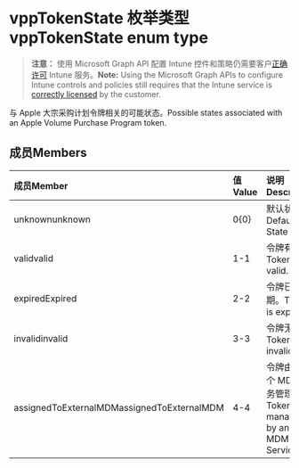 # <a name="vpptokenstate-enum-type"></a><span data-ttu-id="caca1-101">vppTokenState 枚举类型</span><span class="sxs-lookup"><span data-stu-id="caca1-101">vppTokenState enum type</span></span>

> <span data-ttu-id="caca1-102">**注意：** 使用 Microsoft Graph API 配置 Intune 控件和策略仍需要客户[正确许可](https://go.microsoft.com/fwlink/?linkid=839381) Intune 服务。</span><span class="sxs-lookup"><span data-stu-id="caca1-102">**Note:** Using the Microsoft Graph APIs to configure Intune controls and policies still requires that the Intune service is [correctly licensed](https://go.microsoft.com/fwlink/?linkid=839381) by the customer.</span></span>

<span data-ttu-id="caca1-103">与 Apple 大宗采购计划令牌相关的可能状态。</span><span class="sxs-lookup"><span data-stu-id="caca1-103">Possible states associated with an Apple Volume Purchase Program token.</span></span>
## <a name="members"></a><span data-ttu-id="caca1-104">成员</span><span class="sxs-lookup"><span data-stu-id="caca1-104">Members</span></span>
|<span data-ttu-id="caca1-105">成员</span><span class="sxs-lookup"><span data-stu-id="caca1-105">Member</span></span>|<span data-ttu-id="caca1-106">值</span><span class="sxs-lookup"><span data-stu-id="caca1-106">Value</span></span>|<span data-ttu-id="caca1-107">说明</span><span class="sxs-lookup"><span data-stu-id="caca1-107">Description</span></span>|
|:---|:---|:---|
|<span data-ttu-id="caca1-108">unknown</span><span class="sxs-lookup"><span data-stu-id="caca1-108">unknown</span></span>|<span data-ttu-id="caca1-109">0</span><span class="sxs-lookup"><span data-stu-id="caca1-109">{0}</span></span>|<span data-ttu-id="caca1-110">默认状态。</span><span class="sxs-lookup"><span data-stu-id="caca1-110">Default State</span></span>|
|<span data-ttu-id="caca1-111">valid</span><span class="sxs-lookup"><span data-stu-id="caca1-111">valid</span></span>|<span data-ttu-id="caca1-112">1</span><span class="sxs-lookup"><span data-stu-id="caca1-112">-1</span></span>|<span data-ttu-id="caca1-113">令牌有效。</span><span class="sxs-lookup"><span data-stu-id="caca1-113">Token is valid.</span></span>|
|<span data-ttu-id="caca1-114">expired</span><span class="sxs-lookup"><span data-stu-id="caca1-114">Expired</span></span>|<span data-ttu-id="caca1-115">2</span><span class="sxs-lookup"><span data-stu-id="caca1-115">-2</span></span>|<span data-ttu-id="caca1-116">令牌已过期。</span><span class="sxs-lookup"><span data-stu-id="caca1-116">Token is expired.</span></span>|
|<span data-ttu-id="caca1-117">invalid</span><span class="sxs-lookup"><span data-stu-id="caca1-117">invalid</span></span>|<span data-ttu-id="caca1-118">3</span><span class="sxs-lookup"><span data-stu-id="caca1-118">-3</span></span>|<span data-ttu-id="caca1-119">令牌无效。</span><span class="sxs-lookup"><span data-stu-id="caca1-119">Token is invalid.</span></span>|
|<span data-ttu-id="caca1-120">assignedToExternalMDM</span><span class="sxs-lookup"><span data-stu-id="caca1-120">assignedToExternalMDM</span></span>|<span data-ttu-id="caca1-121">4</span><span class="sxs-lookup"><span data-stu-id="caca1-121">-4</span></span>|<span data-ttu-id="caca1-122">令牌由另一个 MDM 服务管理。</span><span class="sxs-lookup"><span data-stu-id="caca1-122">Token is managed by another MDM Service.</span></span>|








